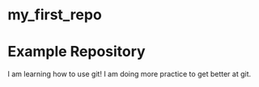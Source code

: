 # my_first_repo

# Example Repository

I am learning how to use git!
I am doing more practice to get better at git.
